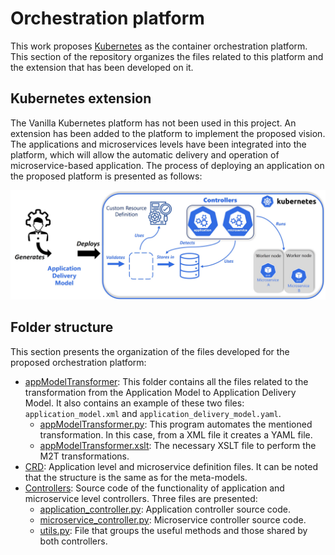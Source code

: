 # Orchestration platform

This work proposes [Kubernetes](https://kubernetes.io/) as the container orchestration platform. This section of the repository organizes the files related to this platform and the extension that has been developed on it.

## Kubernetes extension

The Vanilla Kubernetes platform has not been used in this project. An extension has been added to the platform to implement the proposed vision. The applications and microservices levels have been integrated into the platform, which will allow the automatic delivery and operation of microservice-based application. The process of deploying an application on the proposed platform is presented as follows:

![Kubernetes_extension](../Figures/Kubernetes_extension.jpg)

## Folder structure

This section presents the organization of the files developed for the proposed orchestration platform:

- [appModelTransformer](https://github.com/ekhurtado/EkaitzHurtado-MAL/tree/main/Kodea/Software_plataforma/appModel2CR): This folder contains all the files related to the transformation from the Application Model to Application Delivery Model. It also contains an example of these two files: `application_model.xml` and `application_delivery_model.yaml`.
  - [appModelTransformer.py](https://github.com/ekhurtado/EkaitzHurtado-MAL/blob/main/Kodea/Software_plataforma/appModel2CR/appModelTransformer.py): This program automates the mentioned transformation. In this case, from a XML file it creates a YAML file.
  - [appModelTransformer.xslt](): The necessary XSLT file to perform the M2T transformations.
- [CRD](https://github.com/ekhurtado/EkaitzHurtado-MAL/tree/main/Kodea/Software_plataforma/CRD): Application level and microservice definition files. It can be noted that the structure is the same as for the meta-models.
- [Controllers](https://github.com/ekhurtado/EkaitzHurtado-MAL/tree/main/Kodea/Software_plataforma/Kontroladoreak): Source code of the functionality of application and microservice level controllers. Three files are presented:
  - [application_controller.py](https://github.com/ekhurtado/EkaitzHurtado-MAL/blob/main/Kodea/Software_plataforma/Kontroladoreak/aplikazio_kontroladorea.py):  Application controller source code.
  - [microservice_controller.py](https://github.com/ekhurtado/EkaitzHurtado-MAL/blob/main/Kodea/Software_plataforma/Kontroladoreak/mikrozerbitzu_kontroladorea.py): Microservice controller source code.
  - [utils.py](https://github.com/ekhurtado/EkaitzHurtado-MAL/blob/main/Kodea/Software_plataforma/Kontroladoreak/utils.py): File that groups the useful methods and those shared by both controllers.

